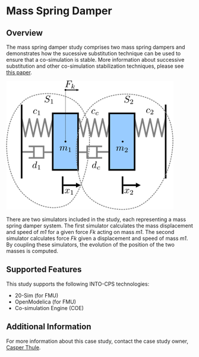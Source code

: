 # Mass Spring Damper

## Overview
The mass spring damper study comprises two mass spring dampers and demonstrates how the sucessive substitution technique can be used to ensure that a co-simulation is stable. More information about successive substitution and other co-simulation stabilization techniques, please see [this paper](https://arxiv.org/pdf/1702.00686v1).

![Mass Spring Damper System](images/mass-spring-damper_multibody_system.png)

There are two simulators included in the study, each representing a mass spring damper system. The first simulator calculates the mass displacement and speed of *m1* for a given force *Fk* acting on mass *m1*. The second simulator calculates force *Fk* given a displacement and speed of mass *m1*. By coupling these simulators, the evolution of the position of the two masses is computed.

## Supported Features
This study supports the following INTO-CPS technologies:

* 20-Sim (for FMU)
* OpenModelica (for FMU)
* Co-simulation Engine (COE)


## Additional Information
For more information about this case study, contact the case study owner, [Casper Thule](mailto:casper.thule@eng.au.dk).
